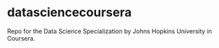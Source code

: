 # datasciencecoursera

Repo for the Data Science Specialization by Johns Hopkins University in Coursera.

